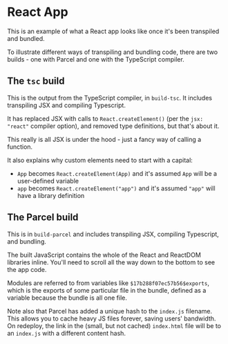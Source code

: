 # React App

This is an example of what a React app looks like once it's been transpiled and bundled.

To illustrate different ways of transpiling and bundling code, there are two builds - one with Parcel and one with the TypeScript compiler.

## The `tsc` build
This is the output from the TypeScript compiler, in `build-tsc`. It includes transpiling JSX and compiling Typescript.

It has replaced JSX with calls to `React.createElement()` (per the `jsx: "react"` compiler option), and removed type definitions, but that's about it.

This really is all JSX is under the hood - just a fancy way of calling a function. 

It also explains why custom elements need to start with a capital: 

- `App` becomes `React.createElement(App)` and it's assumed `App` will be a user-defined variable
- `app` becomes `React.createElement("app")` and it's assumed `"app"` will have a library definition

## The Parcel build
This is in `build-parcel` and includes transpiling JSX, compiling Typescript, and bundling.

The built JavaScript contains the whole of the React and ReactDOM libraries inline. You'll need to scroll all the way down to the bottom to see the app code. 

Modules are referred to from variables like `$17b288f07ec57b56$exports`, which is the exports of some particular file in the bundle, defined as a variable because the bundle is all one file.

Note also that Parcel has added a unique hash to the `index.js` filename. This allows you to cache heavy JS files forever, saving users' bandwidth. On redeploy, the link in the (small, but not cached) `index.html` file will be to an `index.js` with a different content hash.
